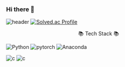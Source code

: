 ### Hi there 👋
![header](https://capsule-render.vercel.app/api?type=waving&height=200&text=Welcome!&desc=Hi!%20My%20name%20is%20Sanghyeok&descAlign=80&descAlignY=70&theme=gruvbox_light)
[![Solved.ac Profile](http://mazassumnida.wtf/api/v2/generate_badge?boj=lopinjag7)](https://solved.ac/lopinjag7/)

<p align="center">
📚 Tech Stack 📚
</p>

<p align="center">

![Python](https://img.shields.io/badge/Python-3776AB.svg?&style=for-the-badge&logo=Python&logoColor=white) ![pytorch](https://img.shields.io/badge/PyTorch-EE4C2C.svg?&style=for-the-badge&logo=PyTorch&logoColor=white) ![Anaconda](https://img.shields.io/badge/Anaconda-44A833.svg?&style=for-the-badge&logo=Anaconda&logoColor=white)

![c](https://img.shields.io/badge/C-a8b9cc.svg?&style=for-the-badge&logo=c&logoColor=white) ![c](https://img.shields.io/badge/C++-00599c.svg?&style=for-the-badge&logo=cplusplus&logoColor=white)

</p>


<!--
**Sangchu77/Sangchu77** is a ✨ _special_ ✨ repository because its `README.md` (this file) appears on your GitHub profile.

Here are some ideas to get you started:

- 🔭 I’m currently working on ...
- 🌱 I’m currently learning ...
- 👯 I’m looking to collaborate on ...
- 🤔 I’m looking for help with ...
- 💬 Ask me about ...
- 📫 How to reach me: ...
- 😄 Pronouns: ...
- ⚡ Fun fact: ...
-->
